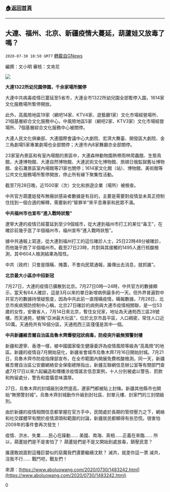###  [:house:返回首頁](https://github.com/ourhimalayas/txt)
---

## 大連、福州、北京、新疆疫情大蔓延，葫蘆娃又放毒了嗎？
`2020-07-30 10:50 GM77` [轉載自GNews](https://gnews.org/zh-hant/280600/)

編撰：文小明
審核：文肯尼

![](https://s3.amazonaws.com/gnews-media-offload/wp-content/uploads/2020/07/30104354/1596078348437483-1.jpg)

**大連1322所幼兒園停園，千余家場所關停**

大連中共病毒疫情已蔓延至5省市，大連全市1322所幼兒園全部暫停入園，1614家文化服務場所暫停開放。

此外，高風險地區19家（網吧14家、KTV4家、遊藝廳1家）文化市場經營場所、21個基層綜合文化服務中心，中風險地區5家（網吧2家、KTV3家）文化市場經營場所、7個基層綜合文化服務中心被關停。

大連人民文化俱樂部、大連國際會議中心大劇院、宏濟大舞臺、開發區大劇院、金三角劇場5家專業劇場也全部關停；大連市內8家舞廳亦全部關停。

23家室內景區和有室內場館的景區中，大連森林動物園熱帶雨林爬蟲館、生態鳥館，大連博物館、大連自然博物館、大連武術文化博物館、旅順日俄監獄舊址博物館、金石灘景區室內場館等21家也關停；1614家文化館（站）、博物館、美術館等公共文化服務場所暫停開放，停止所有線下聚集性活動。

截至7月28日晚，近1500家（次）文化和旅遊企業（場所）被檢查。

中共官方葫蘆娃發布無癥狀感染者數據是有目的，主要是需要對疫情並未真正控制住找到一個合適的解釋，需要新的“替罪羊”來平息專家和民眾不滿。

**中共福州市也宣布“進入戰時狀態”**

遼寧大連的疫情已經蔓延到至少9個城市，從大連到福州市打工的某位“毒王”，在確診前幾乎逛了半個福州市，福州宣布“進入戰時狀態”。

據中共通報上寫道，從大連到福州打工的這位確診人士，25日22時48分被確診，而他幾乎跑了半個福州市。截至27日23時，共對與其接觸的1495人進行核酸檢測，其中604人檢測結果為陰性。

中共（政府）只會是隱瞞、掩蓋，不會向民眾通報，誰傳出去消息，就抓誰”。

**北京最大小區亦中招新冠**

7月27日，大連的疫情已擴散到北京。7月27日0時—24時，中共官方的數據顯示，當天有64人確診，這是3月以來的單日新增病例最多的一天。但外界普遍對中共官方的數據持懷疑態度，因為中共此前一直隱瞞疫情，瞞報數據。7月28日，北京市疾病預防控制中心稱，北京27日確診的病例與大連市疫情相關聯，是一位53歲的女性，安徽省人，7月14日來北京，暫住女兒家，地址為天通苑西三區28號樓。而天通苑，號稱“亞洲最大社區”，位於北京市昌平區，人口稠密，常住人口近50萬。天通苑共有16個分區，天通苑西三區僅僅是其中一個。

**中共新疆維吾爾自治區烏魯木齊爆發冠狀病毒，防疫突升級無預警封樓**

新疆和遼寧、香港一樣，被中國國家衛生健康委評為疫情風險等級為“高風險“的地區。新疆的疫情自7月開始惡化，新疆省會城市烏魯木齊7月16日開始封城。7月21日，烏魯木齊市防疫指揮部宣布，在全市範圍內開展免費核酸檢測。同一天，新疆維吾爾自治區公安廳網絡安全保衛總隊指出，新疆互聯網信息辦公室等有關部門查處7月17日以來六起編造和傳播涉疫情謠言信息案例，十人分別被處以警告、罰款和拘留處分，警告和震懾意味濃厚。

27日，烏魯木齊的封城級別突然提高，連家門都被貼上封條。新疆其他縣市也開始“無預警封城”。烏魯木齊封城動作升級到封社區、封單元樓、封家門的三封閉級別。

由於新疆的疫情相關信息都掌握在官方手中，民間處於長期的管控壓力之下，網絡和社交媒體罕有關於疫情源頭和範圍的討論，新疆居民都顯得有些恐慌。很害怕2009年的事件會再次發生！

疫情、洪水、失業……民心在躁動……
美國、南海、真相……正義在來臨……
所以，葫蘆娃們是不是害怕了？
葫蘆娃們是不是又開始到處放毒，鎮壓民意？

誰還敢說面對這種巨嬰似的惡魔我們還要繼續沈默？
滅共，就差你這一票
滅共，沒我不行……
戰鬥吧，戰友們！

來源：[https://www.aboluowang.com/2020/0730/1483242.html](https://www.aboluowang.com/2020/0730/1483242.html)

0
